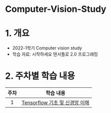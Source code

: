# Computer-Vision-Study

# 1. 개요
- 2022-1학기 Computer vision study
- 학습 자료: 시작하세요 텐서플로 2.0 프로그래밍

# 2. 주차별 학습 내용

| 주차 | 학습 내용 |
|:---:|:---:|
| 1 | [Tensorflow 기초 및 신경망 이해](https://colab.research.google.com/drive/1thNL8S2_fMPTUAsgC5mwrQFbEq3-61D4#scrollTo=5cnEr1V_CLgx) |

